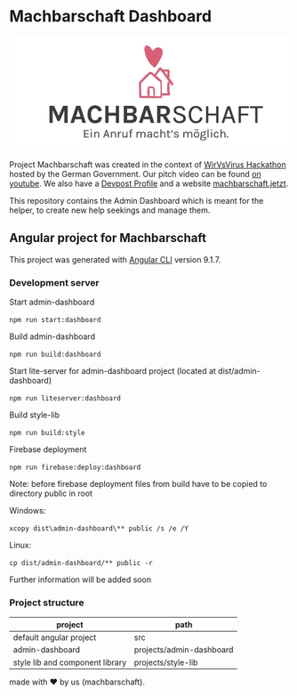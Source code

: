 # Machbarschaft Dashboard

![Machbarschaft Logo](images/logo.jpeg)

Project Machbarschaft was created in the context of [WirVsVirus Hackathon](https://wirvsvirushackathon.org/) hosted by the German Government. Our pitch video can be found [on youtube](https://www.youtube.com/watch?v=8YJ0I0dMmWg). We also have a [Devpost Profile](https://devpost.com/software/einanrufhilft) and a website [machbarschaft.jetzt](https://machbarschaft.jetzt/).

This repository contains the Admin Dashboard which is meant for the helper, to create new help seekings and manage them. 

## Angular project for Machbarschaft 

This project was generated with [Angular CLI](https://github.com/angular/angular-cli) version 9.1.7.

### Development server

Start admin-dashboard 

`npm run start:dashboard`

Build admin-dashboard 

`npm run build:dashboard`

Start lite-server for admin-dashboard project (located at dist/admin-dashboard)

`npm run liteserver:dashboard`

Build style-lib
 
`npm run build:style`

Firebase deployment

`npm run firebase:deploy:dashboard`

Note: before firebase deployment files from build have to be copied to directory public in root

Windows:

`xcopy dist\admin-dashboard\** public /s /e /Y`

Linux:

`cp dist/admin-dashboard/** public -r`

Further information will be added soon

### Project structure

<table>
  <thead>
    <tr>
      <th>
        project
      </th>
      <th>
        path
      </th>
    </tr>
  </thead>
  <tbody>
    <tr>
      <td>
        default angular project
      </td>
      <td>
        src
      </td>
    </tr>
    <tr>
      <td>
        admin-dashboard
      </td>
      <td>
        projects/admin-dashboard
      </td>
    </tr>
    <tr>
      <td>
        style lib and component library
      </td>
      <td>
        projects/style-lib
      </td>
    </tr>
  </tbody>
</table>

made with ❤ by us (machbarschaft).
